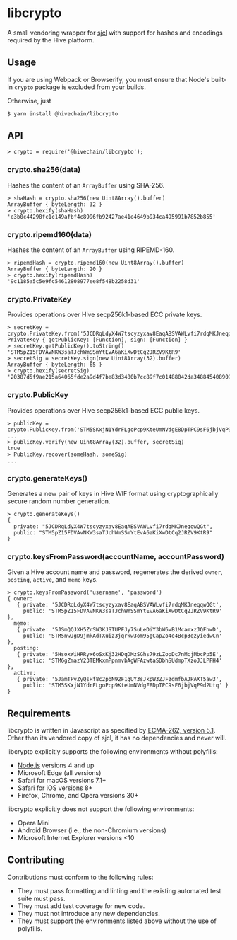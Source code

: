 
libcrypto
=========

A small vendoring wrapper for [sjcl](http://bitwiseshiftleft.github.io/sjcl/) with support for
hashes and encodings required by the Hive platform.

## Usage

If you are using Webpack or Browserify, you must ensure that Node's built-in `crypto` package
is excluded from your builds. 

Otherwise, just
```sh
$ yarn install @hivechain/libcrypto
```

## API

```
> crypto = require('@hivechain/libcrypto');
```

### crypto.sha256(data)

Hashes the content of an `ArrayBuffer` using SHA-256.

```
> shaHash = crypto.sha256(new Uint8Array().buffer)
ArrayBuffer { byteLength: 32 }
> crypto.hexify(shaHash)
'e3b0c44298fc1c149afbf4c8996fb92427ae41e4649b934ca495991b7852b855'
```

### crypto.ripemd160(data) 

Hashes the content of an `ArrayBuffer` using RIPEMD-160.

```
> ripemdHash = crypto.ripemd160(new Uint8Array().buffer)
ArrayBuffer { byteLength: 20 }
> crypto.hexify(ripemdHash)
'9c1185a5c5e9fc54612808977ee8f548b2258d31'
```

### crypto.PrivateKey

Provides operations over Hive secp256k1-based ECC private keys.
```
> secretKey = crypto.PrivateKey.from('5JCDRqLdyX4W7tscyzyxav8EaqABSVAWLvfi7rdqMKJneqqwQGt')
PrivateKey { getPublicKey: [Function], sign: [Function] }
> secretKey.getPublicKey().toString()
'STM5pZ15FDVAvNKW3saTJchWmSSmYtEvA6aKiXwDtCq2JRZV9KtR9'
> secretSig = secretKey.sign(new Uint8Array(32).buffer)
ArrayBuffer { byteLength: 65 }
> crypto.hexify(secretSig)
'20387d5f9ae215a64065fde2a9d4f7be83d3480b7cc89f7c01488042da348845408909e9d4f1d66466c53f0007c771a73bf2883d8d5ab4735b5b4316091361442c'
```

### crypto.PublicKey

Provides operations over Hive secp256k1-based ECC public keys.
```
> publicKey = crypto.PublicKey.from('STM5SKxjN1YdrFLgoPcp9KteUmNVdgE8DpTPC9sF6jbjVqP9d2Utq')
... 
> publicKey.verify(new Uint8Array(32).buffer, secretSig)
true
> PublicKey.recover(someHash, someSig)
...
```

### crypto.generateKeys()

Generates a new pair of keys in Hive WIF format using cryptographically secure
random number generation.
```
> crypto.generateKeys()
{
  private: "5JCDRqLdyX4W7tscyzyxav8EaqABSVAWLvfi7rdqMKJneqqwQGt",
  public: "STM5pZ15FDVAvNKW3saTJchWmSSmYtEvA6aKiXwDtCq2JRZV9KtR9"
}
```

### crypto.keysFromPassword(accountName, accountPassword)

Given a Hive account name and password, regenerates the derived `owner`, `posting`,
`active`, and `memo` keys.
```
> crypto.keysFromPassword('username', 'password')
{ owner:
   { private: '5JCDRqLdyX4W7tscyzyxav8EaqABSVAWLvfi7rdqMKJneqqwQGt',
     public: 'STM5pZ15FDVAvNKW3saTJchWmSSmYtEvA6aKiXwDtCq2JRZV9KtR9' },
  memo:
   { private: '5JSmQQJXH5ZrSW3KJSTUPFJy7SuLeDiY3bW6vB1McamxzJQFhwD',
     public: 'STM5nwJgD9jmkAdTXuiz3jqrkw3om95gCapZo4e4Bcp3qzyiedwCn' },
  posting:
   { private: '5HsoxWiHRRyx6oSxKj32HDqDMzSGhs79zLZopDc7nMcjMbcPp5E',
     public: 'STM6gZmazY23TEMkxmPpnmvbAgWFAzwtaSDbhSUdmpTXzoJJLPFH4' },
  active:
   { private: '5JamTPvZyQsHf8c2pbN92F1gUY3sJkpW3ZJFzdmfbAJPAXT5aw3',
     public: 'STM5SKxjN1YdrFLgoPcp9KteUmNVdgE8DpTPC9sF6jbjVqP9d2Utq' } }
```

## Requirements

libcrypto is written in Javascript as specified by 
[ECMA-262, version 5.1](https://www.ecma-international.org/ecma-262/5.1/).
Other than its vendored copy of sjcl, it has no dependencies and never will.

libcrypto explicitly supports the following environments without polyfills:
- [Node.js](https://nodejs.com) versions 4 and up
- Microsoft Edge (all versions)
- Safari for macOS versions 7.1+
- Safari for iOS versions 8+
- Firefox, Chrome, and Opera versions 30+

libcrypto explicitly does not support the following environments:
- Opera Mini
- Android Browser (i.e., the non-Chromium versions)
- Microsoft Internet Explorer versions <10

## Contributing

Contributions must conform to the following rules:
- They must pass formatting and linting and the existing automated test suite must pass.
- They must add test coverage for new code.
- They must not introduce any new dependencies.
- They must support the environments listed above without the use of polyfills.
